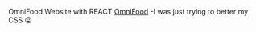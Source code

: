 OmniFood Website with REACT
[OmniFood](https://trusting-easley-52ea3b.netlify.com/)
-I was just trying to better my CSS :stuck_out_tongue_winking_eye: